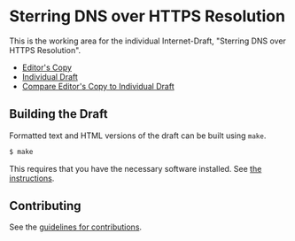 # Sterring DNS over HTTPS Resolution

This is the working area for the individual Internet-Draft, "Sterring DNS over HTTPS Resolution".

* [Editor's Copy](https://ekr.github.io/draft-rescorla-doh-steering/#go.draft-rescorla-doh-steering.html)
* [Individual Draft](https://tools.ietf.org/html/draft-rescorla-doh-steering)
* [Compare Editor's Copy to Individual Draft](https://ekr.github.io/draft-rescorla-doh-steering/#go.draft-rescorla-doh-steering.diff)

## Building the Draft

Formatted text and HTML versions of the draft can be built using `make`.

```sh
$ make
```

This requires that you have the necessary software installed.  See
[the instructions](https://github.com/martinthomson/i-d-template/blob/master/doc/SETUP.md).


## Contributing

See the
[guidelines for contributions](https://github.com/ekr/draft-rescorla-doh-steering/blob/master/CONTRIBUTING.md).
